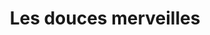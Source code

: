 ---
title: "Les douces merveilles"
url: /saint-pierre-des-corps/les-douces-merveilles/
shop: boulangerie
---